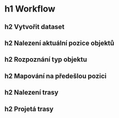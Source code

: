 # h1 Workflow

## h2 Vytvořit dataset

## h2 Nalezení aktuální pozice objektů

## h2 Rozpoznání typ objektu

## h2 Mapování na předešlou pozici

## h2 Nalezení trasy

## h2 Projetá trasy




